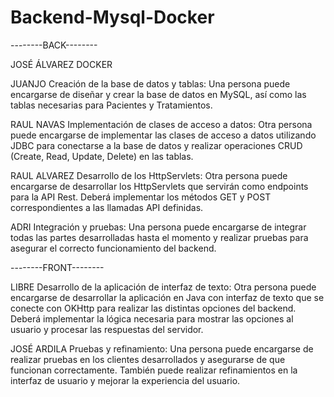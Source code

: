 # Backend-Mysql-Docker

--------BACK--------

JOSÉ ÁLVAREZ
DOCKER

JUANJO
Creación de la base de datos y tablas: Una persona puede encargarse de diseñar y crear la base de datos en MySQL, así como las tablas necesarias para Pacientes y Tratamientos.

RAUL NAVAS
Implementación de clases de acceso a datos: Otra persona puede encargarse de implementar las clases de acceso a datos utilizando JDBC para conectarse a la base de datos y realizar operaciones CRUD (Create, Read, Update, Delete) en las tablas.

RAUL ALVAREZ
Desarrollo de los HttpServlets: Otra persona puede encargarse de desarrollar los HttpServlets que servirán como endpoints para la API Rest. Deberá implementar los métodos GET y POST correspondientes a las llamadas API definidas.

ADRI
Integración y pruebas: Una persona puede encargarse de integrar todas las partes desarrolladas hasta el momento y realizar pruebas para asegurar el correcto funcionamiento del backend.

--------FRONT--------

LIBRE
Desarrollo de la aplicación de interfaz de texto: Otra persona puede encargarse de desarrollar la aplicación en Java con interfaz de texto que se conecte con OKHttp para realizar las distintas opciones del backend. Deberá implementar la lógica necesaria para mostrar las opciones al usuario y procesar las respuestas del servidor.

JOSÉ ARDILA
Pruebas y refinamiento: Una persona puede encargarse de realizar pruebas en los clientes desarrollados y asegurarse de que funcionan correctamente. También puede realizar refinamientos en la interfaz de usuario y mejorar la experiencia del usuario. 
